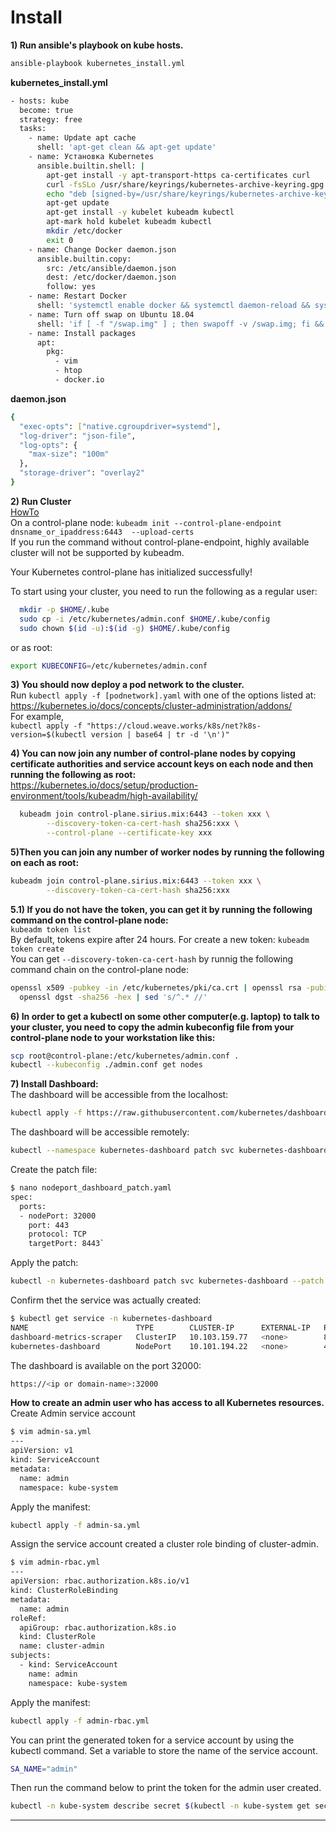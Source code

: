 # Install
**1) Run ansible's playbook on kube hosts.**
``` bash
ansible-playbook kubernetes_install.yml
```
**kubernetes_install.yml**
``` bash
- hosts: kube
  become: true
  strategy: free
  tasks:
    - name: Update apt cache
      shell: 'apt-get clean && apt-get update'
    - name: Установка Kubernetes
      ansible.builtin.shell: |
        apt-get install -y apt-transport-https ca-certificates curl
        curl -fsSLo /usr/share/keyrings/kubernetes-archive-keyring.gpg https://packages.cloud.google.com/apt/doc/apt-key.gpg
        echo "deb [signed-by=/usr/share/keyrings/kubernetes-archive-keyring.gpg] https://apt.kubernetes.io/ kubernetes-xenial main" | sudo tee /etc/apt/sources.list.d/kubernetes.list
        apt-get update
        apt-get install -y kubelet kubeadm kubectl
        apt-mark hold kubelet kubeadm kubectl
        mkdir /etc/docker
        exit 0
    - name: Change Docker daemon.json
      ansible.builtin.copy:
        src: /etc/ansible/daemon.json
        dest: /etc/docker/daemon.json
        follow: yes
    - name: Restart Docker
      shell: 'systemctl enable docker && systemctl daemon-reload && systemctl restart docker'
    - name: Turn off swap on Ubuntu 18.04
      shell: 'if [ -f "/swap.img" ] ; then swapoff -v /swap.img; fi && sed -i /swap/d /etc/fstab && if [ -f "/swap.img" ] ; then rm /swap.img; fi'
    - name: Install packages
      apt: 
        pkg:
          - vim
          - htop
          - docker.io
```
**daemon.json**
``` bash
{ 
  "exec-opts": ["native.cgroupdriver=systemd"],  
  "log-driver": "json-file",  
  "log-opts": {  
    "max-size": "100m"  
  },  
  "storage-driver": "overlay2"  
}  
```

**2) Run Cluster**\
[HowTo](https://kubernetes.io/docs/setup/production-environment/tools/kubeadm/create-cluster-kubeadm/)  
On a control-plane node:
`kubeadm init --control-plane-endpoint dnsname_or_ipaddress:6443  --upload-certs`  
If you run the command without control-plane-endpoint, highly available cluster will not be supported by kubeadm.  

Your Kubernetes control-plane has initialized successfully!

To start using your cluster, you need to run the following as a regular user:
``` bash
  mkdir -p $HOME/.kube  
  sudo cp -i /etc/kubernetes/admin.conf $HOME/.kube/config  
  sudo chown $(id -u):$(id -g) $HOME/.kube/config  
```
or as root:
``` bash
export KUBECONFIG=/etc/kubernetes/admin.conf

```

**3) You should now deploy a pod network to the cluster.**  
Run `kubectl apply -f [podnetwork].yaml` with one of the options listed at:  
https://kubernetes.io/docs/concepts/cluster-administration/addons/  
For example,  
`kubectl apply -f "https://cloud.weave.works/k8s/net?k8s-version=$(kubectl version | base64 | tr -d '\n')"`

**4) You can now join any number of control-plane nodes by copying certificate authorities
and service account keys on each node and then running the following as root:**  
https://kubernetes.io/docs/setup/production-environment/tools/kubeadm/high-availability/
``` bash
  kubeadm join control-plane.sirius.mix:6443 --token xxx \
        --discovery-token-ca-cert-hash sha256:xxx \
        --control-plane --certificate-key xxx
```
**5)Then you can join any number of worker nodes by running the following on each as root:**  
``` bash
kubeadm join control-plane.sirius.mix:6443 --token xxx \
        --discovery-token-ca-cert-hash sha256:xxx 
```  
**5.1) If you do not have the token, you can get it by running the following command on the control-plane node:**  
`kubeadm token list`  
By default, tokens expire after 24 hours. For create a new token: `kubeadm token create`  
You can get `--discovery-token-ca-cert-hash` by runnig the following command chain on the control-plane node:  
``` bash 
openssl x509 -pubkey -in /etc/kubernetes/pki/ca.crt | openssl rsa -pubin -outform der 2>/dev/null | \
  openssl dgst -sha256 -hex | sed 's/^.* //'
```
**6) In order to get a kubectl on some other computer(e.g. laptop) to talk to your cluster, you need to copy the admin kubeconfig file
from your control-plane node to your workstation like this:**  
``` bash
scp root@control-plane:/etc/kubernetes/admin.conf .
kubectl --kubeconfig ./admin.conf get nodes

```
**7) Install Dashboard:**  
The dashboard will be accessible from the localhost:
``` bash
kubectl apply -f https://raw.githubusercontent.com/kubernetes/dashboard/master/aio/deploy/recommended.yaml  
```
The dashboard will be accessible remotely:  
``` bash
kubectl --namespace kubernetes-dashboard patch svc kubernetes-dashboard -p '{"spec": {"type": "NodePort"}}'`  
```
Create the patch file:  
``` bash
$ nano nodeport_dashboard_patch.yaml
spec:
  ports:
  - nodePort: 32000
    port: 443
    protocol: TCP
    targetPort: 8443`
```
Apply the patch:
``` bash
kubectl -n kubernetes-dashboard patch svc kubernetes-dashboard --patch "$(cat nodeport_dashboard_patch.yaml)"  
```
Confirm thet the service was actually created:
``` bash
$ kubectl get service -n kubernetes-dashboard  
NAME                        TYPE        CLUSTER-IP      EXTERNAL-IP   PORT(S)         AGE
dashboard-metrics-scraper   ClusterIP   10.103.159.77   <none>        8000/TCP        8m40s
kubernetes-dashboard        NodePort    10.101.194.22   <none>        443:32000/TCP   8m40s
```
The dashboard is available on the port 32000:
``` bash
https://<ip or domain-name>:32000
```
**How to create an admin user who has access to all Kubernetes resources.**  
Create Admin service account
``` bash
$ vim admin-sa.yml
---
apiVersion: v1
kind: ServiceAccount
metadata:
  name: admin
  namespace: kube-system
```
Apply the manifest:  
``` bash
kubectl apply -f admin-sa.yml
```
Assign the service account created a cluster role binding of cluster-admin.  
``` bash
$ vim admin-rbac.yml
---
apiVersion: rbac.authorization.k8s.io/v1
kind: ClusterRoleBinding
metadata:
  name: admin
roleRef:
  apiGroup: rbac.authorization.k8s.io
  kind: ClusterRole
  name: cluster-admin
subjects:
  - kind: ServiceAccount
    name: admin
    namespace: kube-system
```
Apply the manifest:  
``` bash
kubectl apply -f admin-rbac.yml
```
You can print the generated token for a service account by using the kubectl command.
Set a variable to store the name of the service account.
``` bash
SA_NAME="admin"
```
Then run the command below to print the token for the admin user created.
``` bash
kubectl -n kube-system describe secret $(kubectl -n kube-system get secret | grep ${SA_NAME} | awk '{print $1}')
```

***
